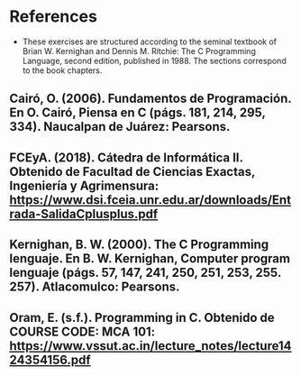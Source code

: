 # References
* These exercises are structured according to the seminal textbook of Brian W. Kernighan and Dennis M. Ritchie: The C Programming Language, second edition, published in 1988. The sections correspond to the book chapters.

## Cairó, O. (2006). Fundamentos de Programación. En O. Cairó, Piensa en C (págs. 181, 214, 295, 334). Naucalpan de Juárez: Pearsons.

## FCEyA. (2018). Cátedra de Informática II. Obtenido de Facultad de Ciencias Exactas, Ingeniería y Agrimensura: https://www.dsi.fceia.unr.edu.ar/downloads/Entrada-SalidaCplusplus.pdf

## Kernighan, B. W. (2000). The C Programming lenguaje. En B. W. Kernighan, Computer program lenguaje (págs. 57, 147, 241, 250, 251, 253, 255. 257). Atlacomulco: Pearsons.

## Oram, E. (s.f.). Programming in C. Obtenido de COURSE CODE: MCA 101: https://www.vssut.ac.in/lecture_notes/lecture1424354156.pdf
